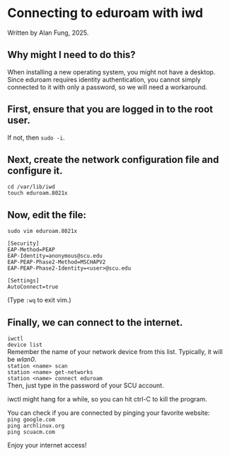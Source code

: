 # Connecting to eduroam with iwd

Written by Alan Fung, 2025.

## Why might I need to do this?
When installing a new operating system, you might not have a desktop. Since eduroam requires identity authentication, you cannot simply connected to it with only a password, so we will need a workaround.

## First, ensure that you are logged in to the root user.
If not, then `sudo -i`.

## Next, create the network configuration file and configure it.
`cd /var/lib/iwd` \
`touch eduroam.8021x`

## Now, edit the file:
`sudo vim eduroam.8021x`
```
[Security]
EAP-Method=PEAP
EAP-Identity=anonymous@scu.edu 
EAP-PEAP-Phase2-Method=MSCHAPV2 
EAP-PEAP-Phase2-Identity=<user>@scu.edu

[Settings]
AutoConnect=true
```
(Type `:wq` to exit vim.)

## Finally, we can connect to the internet.
`iwctl` \
`device list`\
Remember the name of your network device from this list. Typically, it will be *wlan0*.\
`station <name> scan` \
`station <name> get-networks` \
`station <name> connect eduroam`\
Then, just type in the password of your SCU account.

iwctl might hang for a while, so you can hit ctrl-C to kill the program.

You can check if you are connected by pinging your favorite website:\
`ping google.com`\
`ping archlinux.org`\
`ping scuacm.com`

Enjoy your internet access!
